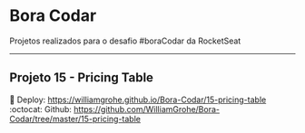 # Bora Codar

Projetos realizados para o desafio #boraCodar da RocketSeat

_____

## Projeto 15 - Pricing Table
:rocket: Deploy: https://williamgrohe.github.io/Bora-Codar/15-pricing-table
:octocat: Github: https://github.com/WilliamGrohe/Bora-Codar/tree/master/15-pricing-table